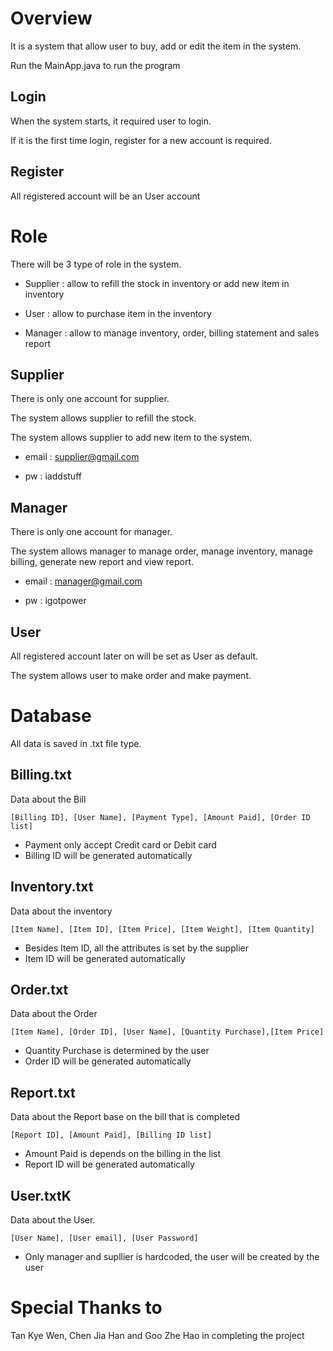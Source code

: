 # Overview
It is a system that allow user to buy, add or edit the item in the system.

Run the MainApp.java to run the program

## Login

When the system starts, it required user to login.

If it is the first time login, register for a new account is required.

## Register

All registered account will be an User account



# Role
There will be 3 type of role in the system.

- Supplier    : allow to refill the stock in inventory or add new item in inventory

- User        : allow to purchase item in the inventory

- Manager     : allow to manage inventory, order, billing statement and sales report


## Supplier

There is only one account for supplier.

The system allows supplier to refill the stock.

The system allows supplier to add new item to the system.

- email       : supplier@gmail.com

- pw          : iaddstuff

## Manager

There is only one account for manager.

The system allows manager to manage order, manage inventory, manage billing, generate new report and view report.

- email : manager@gmail.com

- pw : igotpower

## User

All registered account later on will be set as User as default.

The system allows user to make order and make payment. 

# Database
All data is saved in .txt file type.


## Billing.txt

Data about the Bill

```[Billing ID], [User Name], [Payment Type], [Amount Paid], [Order ID list]```

- Payment only accept Credit card or Debit card 
- Billing ID will be generated automatically


## Inventory.txt

Data about the inventory

```[Item Name], [Item ID], [Item Price], [Item Weight], [Item Quantity]```

- Besides Item ID, all the attributes is set by the supplier
- Item ID will be generated automatically

## Order.txt

Data about the Order

```[Item Name], [Order ID], [User Name], [Quantity Purchase],[Item Price]```
- Quantity Purchase is determined by the user
- Order ID will be generated automatically

## Report.txt

Data about the Report base on the bill that is completed

```[Report ID], [Amount Paid], [Billing ID list]```
- Amount Paid is depends on the billing in the list
- Report ID will be generated automatically

## User.txtK

Data about the User.

```[User Name], [User email], [User Password]```
- Only manager and supllier is hardcoded, the user will be created by the user

# Special Thanks to

Tan Kye Wen, Chen Jia Han and Goo Zhe Hao in completing the project
